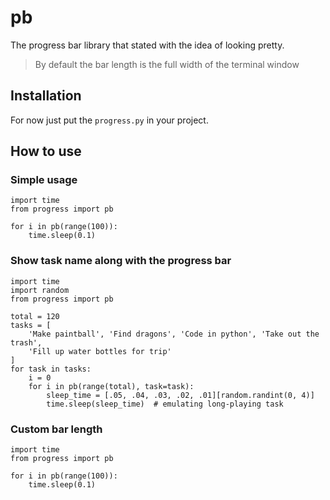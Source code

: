 # pb

The progress bar library that stated with the idea of looking pretty.

> By default the bar length is the full width of the terminal window

## Installation

For now just put the `progress.py` in your project.

## How to use

### Simple usage

```
import time
from progress import pb

for i in pb(range(100)):
    time.sleep(0.1)
```

### Show task name along with the progress bar

```
import time
import random
from progress import pb

total = 120
tasks = [
    'Make paintball', 'Find dragons', 'Code in python', 'Take out the trash',
    'Fill up water bottles for trip'
]
for task in tasks:
    i = 0
    for i in pb(range(total), task=task):
        sleep_time = [.05, .04, .03, .02, .01][random.randint(0, 4)]
        time.sleep(sleep_time)  # emulating long-playing task
```

### Custom bar length
```
import time
from progress import pb

for i in pb(range(100)):
    time.sleep(0.1)
```
